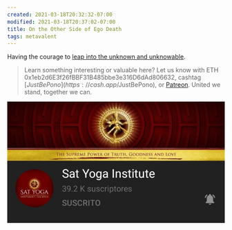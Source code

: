 ```yaml
---
created: 2021-03-18T20:32:32-07:00
modified: 2021-03-18T20:37:02-07:00
title: On the Other Side of Ego Death
tags: metavalent
---
```


Having the courage to [leap into the unknown and unknowable](https://youtu.be/_LnbezjHqIY).

> Learn something interesting or valuable here? Let us know with ETH 0x1eb2d6E3f26fBBF31B485bbe3e316D6dAd806632, cashtag [$JustBePono](https://cash.app/$JustBePono), or [Patreon](https://patreon.com/metavalent). United we stand, together we can.

[![](/images/image_picker3454479804172598662.jpg)](https://youtu.be/_LnbezjHqIY)